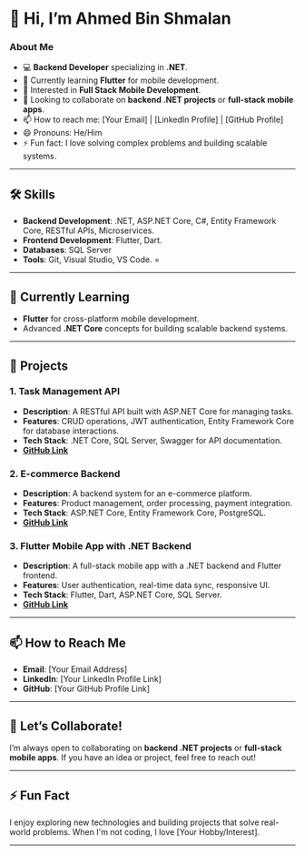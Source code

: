 # 👋 Hi, I’m Ahmed Bin Shmalan

### About Me
- 💻 **Backend Developer** specializing in **.NET**.
- 🌱 Currently learning **Flutter** for mobile development.
- 🚀 Interested in **Full Stack Mobile Development**.
- 💞️ Looking to collaborate on **backend .NET projects** or **full-stack mobile apps**.
- 📫 How to reach me: [Your Email] | [LinkedIn Profile] | [GitHub Profile]
- 😄 Pronouns: He/Him
- ⚡ Fun fact: I love solving complex problems and building scalable systems.

---

## 🛠️ Skills
- **Backend Development**: .NET, ASP.NET Core, C#, Entity Framework Core, RESTful APIs, Microservices.
- **Frontend Development**: Flutter, Dart.
- **Databases**: SQL Server
- **Tools**: Git, Visual Studio, VS Code.
=
---

## 🌱 Currently Learning
- **Flutter** for cross-platform mobile development.
- Advanced **.NET Core** concepts for building scalable backend systems.

---

## 💼 Projects

### 1. **Task Management API**
   - **Description**: A RESTful API built with ASP.NET Core for managing tasks.
   - **Features**: CRUD operations, JWT authentication, Entity Framework Core for database interactions.
   - **Tech Stack**: .NET Core, SQL Server, Swagger for API documentation.
   - **[GitHub Link](#)**

### 2. **E-commerce Backend**
   - **Description**: A backend system for an e-commerce platform.
   - **Features**: Product management, order processing, payment integration.
   - **Tech Stack**: ASP.NET Core, Entity Framework Core, PostgreSQL.
   - **[GitHub Link](#)**

### 3. **Flutter Mobile App with .NET Backend**
   - **Description**: A full-stack mobile app with a .NET backend and Flutter frontend.
   - **Features**: User authentication, real-time data sync, responsive UI.
   - **Tech Stack**: Flutter, Dart, ASP.NET Core, SQL Server.
   - **[GitHub Link](#)**

---

## 📫 How to Reach Me
- **Email**: [Your Email Address]
- **LinkedIn**: [Your LinkedIn Profile Link]
- **GitHub**: [Your GitHub Profile Link]

---

## 🤝 Let’s Collaborate!
I’m always open to collaborating on **backend .NET projects** or **full-stack mobile apps**. If you have an idea or project, feel free to reach out!

---

## ⚡ Fun Fact
I enjoy exploring new technologies and building projects that solve real-world problems. When I'm not coding, I love [Your Hobby/Interest].

---

